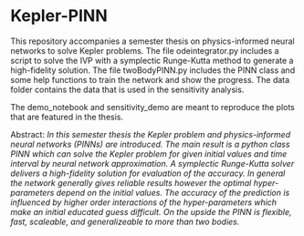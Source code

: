 # Kepler-PINN

This repository accompanies a semester thesis on physics-informed neural networks to solve Kepler problems.
The file odeintegrator.py includes a script to solve the IVP with a symplectic Runge-Kutta method to generate a high-fidelity solution.
The file twoBodyPINN.py includes the PINN class and some help functions to train the network and show the progress. The data folder contains the data that is used in the sensitivity analysis.

The demo_notebook and sensitivity_demo are meant to reproduce the plots that are featured in the thesis. 

Abstract:
*In this semester thesis the Kepler problem and physics-informed neural networks (PINNs) are introduced.
The main result is a python class PINN which can solve the Kepler problem for given initial values and
time interval by neural network approximation. A symplectic Runge-Kutta solver delivers a high-fidelity
solution for evaluation of the accuracy. In general the network generally gives reliable results however
the optimal hyper-parameters depend on the initial values. The accuracy of the prediction is influenced
by higher order interactions of the hyper-parameters which make an initial educated guess difficult. On
the upside the PINN is flexible, fast, scaleable, and generalizeable to more than two bodies.*
